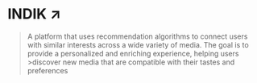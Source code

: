 # INDIK :arrow_upper_right:	
>A platform that uses recommendation algorithms to connect users with similar interests across a wide variety of media. The goal is to provide a personalized and enriching experience, helping users >discover new media that are compatible with their tastes and preferences


